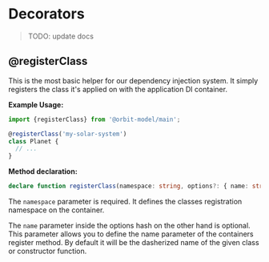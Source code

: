 # Decorators

> TODO: update docs

## @registerClass

This is the most basic helper for our dependency injection system. It simply registers the class it's applied on with the application DI container.

**Example Usage:**

```typescript
import {registerClass} from '@orbit-model/main';

@registerClass('my-solar-system')
class Planet {
  // ...
}
```

**Method declaration:**
```typescript
declare function registerClass(namespace: string, options?: { name: string });
```

The `namespace` parameter is required. It defines the classes registration namespace on the container.

The `name` parameter inside the options hash on the other hand is optional. 
This parameter allows you to define the name parameter of the containers register method. 
By default it will be the dasherized name of the given class or constructor function. 

